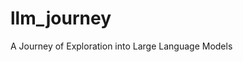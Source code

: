 <!--
 * @Author: MingChen
 * @Date: 2025-02-24 13:43:29
 * @LastEditors: MingChen
 * @LastEditTime: 2025-02-27 21:50:16
-->

# llm_journey

A Journey of Exploration into Large Language Models